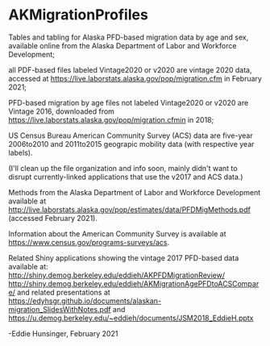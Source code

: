 # AKMigrationProfiles
Tables and tabling for Alaska PFD-based migration data by age and sex, available online from the Alaska Department of Labor and Workforce Development; 

all PDF-based files labeled Vintage2020 or v2020 are vintage 2020 data, accessed at https://live.laborstats.alaska.gov/pop/migration.cfm in February 2021; 
     
PFD-based migration by age files not labeled Vintage2020 or v2020 are Vintage 2016, downloaded from https://live.laborstats.alaska.gov/pop/migration.cfmin in 2018; 
    
US Census Bureau American Community Survey (ACS) data are five-year 2006to2010 and 2011to2015 geograpic mobility data (with respective year labels).

(I'll clean up the file organization and info soon, mainly didn't want to disrupt currently-linked applications that use the v2017 and ACS data.)

Methods from the Alaska Department of Labor and Workforce Development available at http://live.laborstats.alaska.gov/pop/estimates/data/PFDMigMethods.pdf (accessed February 2021).

Information about the American Community Survey is available at https://www.census.gov/programs-surveys/acs. 

Related Shiny applications showing the vintage 2017 PFD-based data available at: 
  http://shiny.demog.berkeley.edu/eddieh/AKPFDMigrationReview/
  http://shiny.demog.berkeley.edu/eddieh/AKMigrationAgePFDtoACSCompare/
  and related presentations at https://edyhsgr.github.io/documents/alaskan-migration_SlidesWithNotes.pdf 
  and https://u.demog.berkeley.edu/~eddieh/documents/JSM2018_EddieH.pptx
  
-Eddie Hunsinger, February 2021
